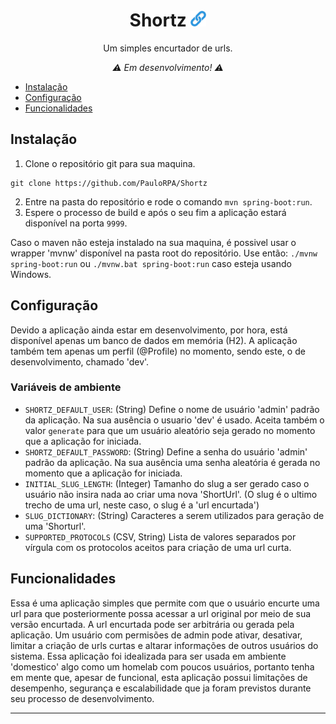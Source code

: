 
<h1 align="center">
  Shortz <img width=25 src="https://github.com/PauloRPA/Shortz/blob/master/src/main/resources/static/images/shortz_icon.png">
</h1>

<p align="center">Um simples encurtador de urls.</p>
<p align="center"><em> ⚠️ Em desenvolvimento! ⚠️ </em></p>

<!--toc:start-->

- [Instalação](#Instalação)
- [Configuração](#Configuração)
- [Funcionalidades](#Funcionalidades)

<!--toc:end-->

## Instalação

1. Clone o repositório git para sua maquina.
```
git clone https://github.com/PauloRPA/Shortz
```
2. Entre na pasta do repositório e rode o comando `mvn spring-boot:run`.
3. Espere o processo de build e após o seu fim a aplicação estará disponível na porta `9999`.

Caso o maven não esteja instalado na sua maquina, é possivel usar o wrapper 'mvnw' disponível na pasta root do repositório.
Use então: `./mvnw spring-boot:run` ou `./mvnw.bat spring-boot:run` caso esteja usando Windows.

## Configuração

Devido a aplicação ainda estar em desenvolvimento, por hora, está disponível apenas um banco de dados em memória (H2).
A aplicação também tem apenas um perfil (@Profile) no momento, sendo este, o de desenvolvimento, chamado 'dev'.

### Variáveis de ambiente

- `SHORTZ_DEFAULT_USER`: (String) Define o nome de usuário 'admin' padrão da aplicação. Na sua ausência o usuario 'dev' é usado. Aceita também o valor `generate` para que um usuário aleatório seja gerado no momento que a aplicação for iniciada.
- `SHORTZ_DEFAULT_PASSWORD`: (String) Define a senha do usuário 'admin' padrão da aplicação. Na sua ausência uma senha aleatória é gerada no momento que a aplicação for iniciada.
- `INITIAL_SLUG_LENGTH`: (Integer) Tamanho do slug a ser gerado caso o usuário não insira nada ao criar uma nova 'ShortUrl'. (O slug é o ultimo trecho de uma url, neste caso, o slug é a 'url encurtada')
- `SLUG_DICTIONARY`: (String) Caracteres a serem utilizados para geração de uma 'Shorturl'.  
- `SUPPORTED_PROTOCOLS` (CSV, String) Lista de valores separados por vírgula com os protocolos aceitos para criação de uma url curta.

## Funcionalidades

Essa é uma aplicação simples que permite com que o usuário encurte uma url para que posteriormente possa acessar a url original por meio de sua versão encurtada. A url encurtada pode ser arbitrária ou gerada pela aplicação.
Um usuário com permisões de admin pode ativar, desativar, limitar a criação de urls curtas e altarar informações de outros usuários do sistema.
Essa aplicação foi idealizada para ser usada em ambiente 'domestico' algo como um homelab com poucos usuários, portanto tenha em mente que, apesar de funcional, esta aplicação possui limitações de desempenho, segurança e escalabilidade que ja foram previstos durante seu processo de desenvolvimento.
<hr>


